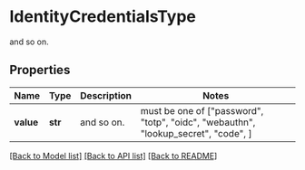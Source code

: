 # IdentityCredentialsType

and so on.

## Properties
Name | Type | Description | Notes
------------ | ------------- | ------------- | -------------
**value** | **str** | and so on. |  must be one of ["password", "totp", "oidc", "webauthn", "lookup_secret", "code", ]

[[Back to Model list]](../README.md#documentation-for-models) [[Back to API list]](../README.md#documentation-for-api-endpoints) [[Back to README]](../README.md)


